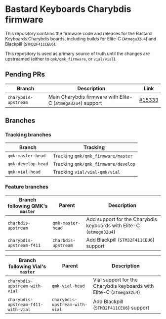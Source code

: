 # Bastard Keyboards Charybdis firmware

This repository contains the firmware code and releases for the Bastard Keyboards Charybdis boards, including builds for Elite-C (`Atmega32u4`) and Blackpill (`STM32F411CEU6`).

This repository is used as primary source of truth until the changes are upstreamed (either to `qmk/qmk_firmware`, or `vial/vial`).

## Pending PRs

| Branch               | Description                                                 | Link                                                     |
| -------------------- | ----------------------------------------------------------- | -------------------------------------------------------- |
| `charybdis-upstream` | Main Charybdis firmware with Elite-C (`atmega32u4`) support | [#15333](https://github.com/qmk/qmk_firmware/pull/15333) |

## Branches

### Tracking branches

| Branch             | Tracking                            |
| ------------------ | ----------------------------------- |
| `qmk-master-head`  | Tracking `qmk/qmk_firmware/master`  |
| `qmk-develop-head` | Tracking `qmk/qmk_firmware/develop` |
| `qmk-vial-head`    | Tracking `vial/vial-qmk/vial`       |

### Feature branches

| Branch following QMK's `master` | Parent              | Description                                                         |
| ------------------------------- | ------------------- | ------------------------------------------------------------------- |
| `charbdis-upstream`             | `qmk-master-head`   | Add support for the Charybdis keyboards with Elite-C (`atmega32u4`) |
| `charybdis-upstream-f411`       | `charbdis-upstream` | Add Blackpill (`STM32F411CEU6`) support                             |

| Branch following Vial's `master`    | Parent                         | Description                                                          |
| ----------------------------------- | ------------------------------ | -------------------------------------------------------------------- |
| `charybdis-upstream-with-vial`      | `qmk-vial-head`                | Vial support for the Charybdis keyboards with Elite-C (`atmega32u4`) |
| `charybdis-upstream-f411-with-vial` | `charybdis-upstream-with-vial` | Add Blackpill (`STM32F411CEU6`) support                              |

